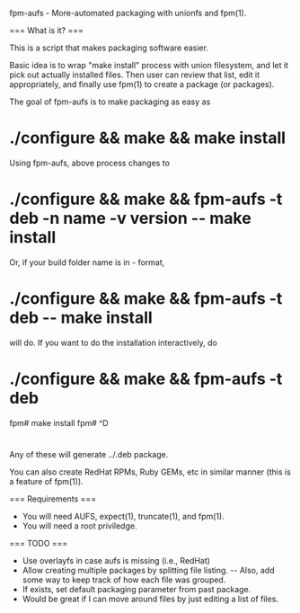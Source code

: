 fpm-aufs - More-automated packaging with unionfs and fpm(1).

=== What is it? ===

This is a script that makes packaging software easier.

Basic idea is to wrap "make install" process with union
filesystem, and let it pick out actually installed files.
Then user can review that list, edit it appropriately, and
finally use fpm(1) to create a package (or packages).

The goal of fpm-aufs is to make packaging as easy as

  # ./configure && make && make install

Using fpm-aufs, above process changes to

  # ./configure && make && fpm-aufs -t deb -n name -v version -- make install

Or, if your build folder name is in <name>-<version> format,

  # ./configure && make && fpm-aufs -t deb -- make install

will do. If you want to do the installation interactively, do

  # ./configure && make && fpm-aufs -t deb
  fpm# make install
  fpm# ^D
  #

Any of these will generate ../<name>_<version>_<arch>.deb package.

You can also create RedHat RPMs, Ruby GEMs, etc in similar manner (this
is a feature of fpm(1)).

=== Requirements ===
- You will need AUFS, expect(1), truncate(1), and fpm(1).
- You will need a root priviledge.

=== TODO ===
- Use overlayfs in case aufs is missing (i.e., RedHat)
- Allow creating multiple packages by splitting file listing.
-- Also, add some way to keep track of how each file was grouped.
- If exists, set default packaging parameter from past package.
- Would be great if I can move around files by just editing a list of files.
